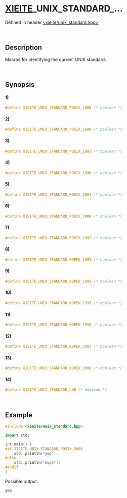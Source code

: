 # [XIEITE](../../macros.md)\_UNIX\_STANDARD\_...
Defined in header [<xieite/unix_standard.hpp>](../../../include/xieite/unix_standard.hpp)

&nbsp;

## Description
Macros for identifying the current UNIX standard.

&nbsp;

## Synopsis
#### 1)
```cpp
#define XIEITE_UNIX_STANDARD_POSIX_1988 /* boolean */
```
#### 2)
```cpp
#define XIEITE_UNIX_STANDARD_POSIX_1990 /* boolean */
```
#### 3)
```cpp
#define XIEITE_UNIX_STANDARD_POSIX_1993 /* boolean */
```
#### 4)
```cpp
#define XIEITE_UNIX_STANDARD_POSIX_1996 /* boolean */
```
#### 5)
```cpp
#define XIEITE_UNIX_STANDARD_POSIX_2001 /* boolean */
```
#### 6)
```cpp
#define XIEITE_UNIX_STANDARD_POSIX_2008 /* boolean */
```
#### 7)
```cpp
#define XIEITE_UNIX_STANDARD_POSIX_1992 /* boolean */
```
#### 8)
```cpp
#define XIEITE_UNIX_STANDARD_XOPEN_1989 /* boolean */
```
#### 9)
```cpp
#define XIEITE_UNIX_STANDARD_XOPEN_1992 /* boolean */
```
#### 10)
```cpp
#define XIEITE_UNIX_STANDARD_XOPEN_1995 /* boolean */
```
#### 11)
```cpp
#define XIEITE_UNIX_STANDARD_XOPEN_1998 /* boolean */
```
#### 12)
```cpp
#define XIEITE_UNIX_STANDARD_XOPEN_2003 /* boolean */
```
#### 13)
```cpp
#define XIEITE_UNIX_STANDARD_XOPEN_2008 /* boolean */
```
#### 14)
```cpp
#define XIEITE_UNIX_STANDARD_LSB /* boolean */
```

&nbsp;

## Example
```cpp
#include <xieite/unix_standard.hpp>

import std;

int main() {
#if XIEITE_UNIX_STANDARD_POSIX_2008
    std::println("yep");
#else
    std::println("nope");
#endif
}
```
Possible output:
```
yep
```
